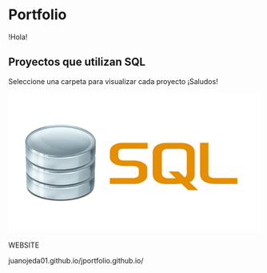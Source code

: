 # Portfolio  

!Hola!

## Proyectos que utilizan SQL
Seleccione una carpeta para visualizar cada proyecto
¡Saludos!

![SQL LOGO](02.png)


WEBSITE

juanojeda01.github.io/jportfolio.github.io/
